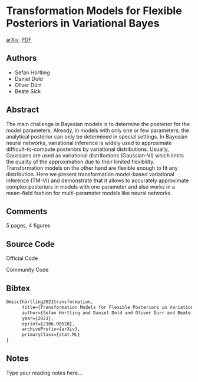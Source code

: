 
# Transformation Models for Flexible Posteriors in Variational Bayes

[arXiv](https://arxiv.org/abs/2106.0528), [PDF](https://arxiv.org/pdf/2106.0528.pdf)

## Authors

- Sefan Hörtling
- Daniel Dold
- Oliver Dürr
- Beate Sick

## Abstract

The main challenge in Bayesian models is to determine the posterior for the model parameters. Already, in models with only one or few parameters, the analytical posterior can only be determined in special settings. In Bayesian neural networks, variational inference is widely used to approximate difficult-to-compute posteriors by variational distributions. Usually, Gaussians are used as variational distributions (Gaussian-VI) which limits the quality of the approximation due to their limited flexibility. Transformation models on the other hand are flexible enough to fit any distribution. Here we present transformation model-based variational inference (TM-VI) and demonstrate that it allows to accurately approximate complex posteriors in models with one parameter and also works in a mean-field fashion for multi-parameter models like neural networks.

## Comments

5 pages, 4 figures

## Source Code

Official Code



Community Code



## Bibtex

```tex
@misc{hörtling2021transformation,
      title={Transformation Models for Flexible Posteriors in Variational Bayes}, 
      author={Sefan Hörtling and Daniel Dold and Oliver Dürr and Beate Sick},
      year={2021},
      eprint={2106.00528},
      archivePrefix={arXiv},
      primaryClass={stat.ML}
}
```

## Notes

Type your reading notes here...

